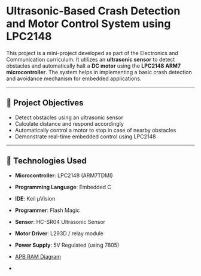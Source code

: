 # Ultrasonic-Based Crash Detection and Motor Control System using LPC2148

This project is a mini-project developed as part of the Electronics and Communication curriculum. It utilizes an **ultrasonic sensor** to detect obstacles and automatically halt a **DC motor** using the **LPC2148 ARM7 microcontroller**. The system helps in implementing a basic crash detection and avoidance mechanism for embedded applications.

---

## 📌 Project Objectives

- Detect obstacles using an ultrasonic sensor
- Calculate distance and respond accordingly
- Automatically control a motor to stop in case of nearby obstacles
- Demonstrate real-time embedded control using LPC2148

---

## 🔧 Technologies Used

- **Microcontroller**: LPC2148 (ARM7TDMI)
- **Programming Language**: Embedded C
- **IDE**: Keil µVision
- **Programmer**: Flash Magic
- **Sensor**: HC-SR04 Ultrasonic Sensor
- **Motor Driver**: L293D / relay module
- **Power Supply**: 5V Regulated (using 7805)

- [APB RAM Diagram]("C:\Users\HP\OneDrive\Desktop\Ultrasonic.png")
- 

